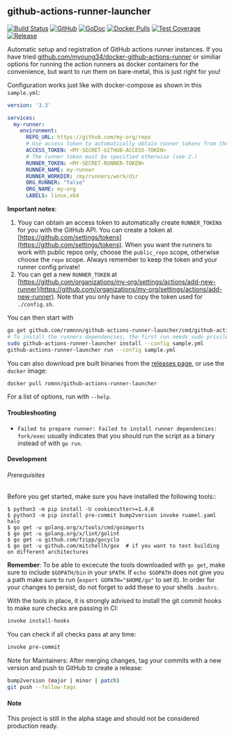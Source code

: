## github-actions-runner-launcher

[![Build Status](https://travis-ci.com/romnnn/github-actions-runner-launcher.svg?branch=master)](https://travis-ci.com/romnnn/github-actions-runner-launcher)
[![GitHub](https://img.shields.io/github/license/romnnn/github-actions-runner-launcher)](https://github.com/romnnn/github-actions-runner-launcher)
[![GoDoc](https://godoc.org/github.com/romnnn/github-actions-runner-launcher?status.svg)](https://godoc.org/github.com/romnnn/github-actions-runner-launcher) [![Docker Pulls](https://img.shields.io/docker/pulls/romnn/github-actions-runner-launcher)](https://hub.docker.com/r/romnn/github-actions-runner-launcher) [![Test Coverage](https://codecov.io/gh/romnnn/github-actions-runner-launcher/branch/master/graph/badge.svg)](https://codecov.io/gh/romnnn/github-actions-runner-launcher)
[![Release](https://img.shields.io/github/release/romnnn/github-actions-runner-launcher)](https://github.com/romnnn/github-actions-runner-launcher/releases/latest)

Automatic setup and registration of GitHub actions runner instances. If you have tried [github.com/myoung34/docker-github-actions-runner](https://github.com/myoung34/docker-github-actions-runner) or similiar options for running the action runners as docker containers for the convenience, but want to run them on bare-metal, this is just right for you!

Configuration works just like with docker-compose as shown in this `sample.yml`:
```yaml
version: '3.3'

services:
  my-runner:
    environment:
      REPO_URL: https://github.com/my-org/repo
      # Use access token to automatically obtain runner tokens from the github API (see 1.)
      ACCESS_TOKEN: <MY-SECRET-GITHUB-ACCESS-TOKEN>
      # The runner token must be specified otherwise (see 2.)
      RUNNER_TOKEN: <MY-SECRET-RUNNER-TOKEN>
      RUNNER_NAME: my-runner
      RUNNER_WORKDIR: /my/runners/work/dir
      ORG_RUNNER: "false"
      ORG_NAME: my-org
      LABELS: linux,x64
```

**Important notes**: 
1. Youy can obtain an access token to automatically create `RUNNER_TOKEN`s for you with the GitHub API. You can create a token at [https://github.com/settings/tokens](https://github.com/settings/tokens). When you want the runners to work with public repos only, choose the `public_repo` scope, otherwise choose the `repo` scope. Always remember to keep the token and your runner config private!
2. You can get a new `RUNNER_TOKEN` at [https://github.com/organizations/my-org/settings/actions/add-new-runner](https://github.com/organizations/my-org/settings/actions/add-new-runner). Note that you only have to copy the token used for `./config.sh`.

You can then start with
```bash
go get github.com/romnnn/github-actions-runner-launcher/cmd/github-actions-runner-launcher
# To install the runners dependencies, the first run needs sudo privileges
sudo github-actions-runner-launcher install --config sample.yml
github-actions-runner-launcher run --config sample.yml
```

You can also download pre built binaries from the [releases page](https://github.com/romnnn/github-actions-runner-launcher/releases), or use the `docker` image:

```bash
docker pull romnn/github-actions-runner-launcher
```

For a list of options, run with `--help`.

#### Troubleshooting

- `Failed to prepare runner: Failed to install runner dependencies: fork/exec` usually indicates that you should run the script as a binary instead of with `go run`.

#### Development

######  Prerequisites

Before you get started, make sure you have installed the following tools::

    $ python3 -m pip install -U cookiecutter>=1.4.0
    $ python3 -m pip install pre-commit bump2version invoke ruamel.yaml halo
    $ go get -u golang.org/x/tools/cmd/goimports
    $ go get -u golang.org/x/lint/golint
    $ go get -u github.com/fzipp/gocyclo
    $ go get -u github.com/mitchellh/gox  # if you want to test building on different architectures

**Remember**: To be able to excecute the tools downloaded with `go get`, 
make sure to include `$GOPATH/bin` in your `$PATH`.
If `echo $GOPATH` does not give you a path make sure to run
(`export GOPATH="$HOME/go"` to set it). In order for your changes to persist, 
do not forget to add these to your shells `.bashrc`.

With the tools in place, it is strongly advised to install the git commit hooks to make sure checks are passing in CI:
```bash
invoke install-hooks
```

You can check if all checks pass at any time:
```bash
invoke pre-commit
```

Note for Maintainers: After merging changes, tag your commits with a new version and push to GitHub to create a release:
```bash
bump2version (major | minor | patch)
git push --follow-tags
```

#### Note

This project is still in the alpha stage and should not be considered production ready.
